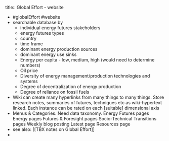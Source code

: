 title:: Global Effort - website

- #globalEffort #website
- searchable database by
	- individual energy futures stakeholders
	- energy futures types
	- country
	- time frame
	- dominant energy production sources
	- dominant energy use sinks
	- Energy per capita - low, medium, high (would need to determine numbers)
	- Oil price
	- Diversity of energy management/production technologies and systems
	- Degree of decentralization of energy production
	- Degree of reliance on fossil fuels
- Wiki can create many hyperlinks from many things to many things. Store research notes, summaries of futures, techniques etc as wiki-hypertext linked. Each instance can be rated on each [suitable] dimensional axis
- Menus & Categories. Need data taxonomy.
  Energy Futures pages
  Energy pages
  Futures & Foresight pages
  Socio-Technical Transitions pages
  Weekly blog posting
  Latest page
  Resources page
- see also: [[TBX notes on Global Effort]]
-